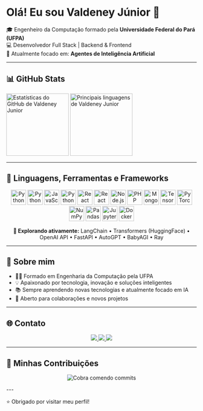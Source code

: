 <h1 align="left">Olá! Eu sou Valdeney Júnior 👋</h1>

<p align="left">
  🎓 Engenheiro da Computação formado pela <strong>Universidade Federal do Pará (UFPA)</strong><br>
  💻 Desenvolvedor Full Stack | Backend & Frontend<br>
  🤖 Atualmente focado em: <strong>Agentes de Inteligência Artificial</strong><br>
</p>

---

## 📊 GitHub Stats

<p align="left">
  <img 
    src="https://github-readme-stats.vercel.app/api?username=grad-valdeney&show_icons=true&theme=highcontrast" 
    alt="Estatísticas do GitHub de Valdeney Junior"
    height="165"
  />
  <img 
    src="https://github-readme-stats.vercel.app/api/top-langs/?username=grad-valdeney&layout=compact&theme=highcontrast" 
    alt="Principais linguagens de Valdeney Junior"
    height="165"
  />
</p>

---

## 🧰 Linguagens, Ferramentas e Frameworks

<p align="center">
  <!-- Linguagens principais -->
  <img src="https://cdn.jsdelivr.net/gh/devicons/devicon/icons/python/python-original.svg" alt="Python" width="40" height="40"/>
  <img src="https://cdn.jsdelivr.net/gh/devicons/devicon@latest/icons/typescript/typescript-original.svg" alt="Python" width="40" height="40"/> 
  <img src="https://cdn.jsdelivr.net/gh/devicons/devicon/icons/javascript/javascript-original.svg" alt="JavaScript" width="40" height="40"/>
  <img src="https://cdn.jsdelivr.net/gh/devicons/devicon@latest/icons/tailwindcss/tailwindcss-original.svg" alt="Python" width="40" height="40"/>
  <img src="https://cdn.jsdelivr.net/gh/devicons/devicon/icons/react/react-original.svg" alt="React" width="40" height="40"/>
  <img src="https://cdn.jsdelivr.net/gh/devicons/devicon@latest/icons/npm/npm-original.svg" alt="React" width="40" height="40"/>
  <img src="https://cdn.jsdelivr.net/gh/devicons/devicon/icons/nodejs/nodejs-original.svg" alt="Node.js" width="40" height="40"/>
  <img src="https://cdn.jsdelivr.net/gh/devicons/devicon/icons/php/php-original.svg" alt="PHP" width="40" height="40"/>
  <img src="https://cdn.jsdelivr.net/gh/devicons/devicon/icons/mongodb/mongodb-original.svg" alt="MongoDB" width="40" height="40"/>

  <!-- Frameworks e libs de IA -->
  <img src="https://cdn.jsdelivr.net/gh/devicons/devicon/icons/tensorflow/tensorflow-original.svg" alt="TensorFlow" width="40" height="40"/>
  <img src="https://cdn.jsdelivr.net/gh/devicons/devicon/icons/pytorch/pytorch-original.svg" alt="PyTorch" width="40" height="40"/>
  <img src="https://cdn.jsdelivr.net/gh/devicons/devicon/icons/numpy/numpy-original.svg" alt="NumPy" width="40" height="40"/>
  <img src="https://cdn.jsdelivr.net/gh/devicons/devicon/icons/pandas/pandas-original.svg" alt="Pandas" width="40" height="40"/>
  <img src="https://cdn.jsdelivr.net/gh/devicons/devicon/icons/jupyter/jupyter-original.svg" alt="Jupyter" width="40" height="40"/>
  <img src="https://cdn.jsdelivr.net/gh/devicons/devicon/icons/docker/docker-original.svg" alt="Docker" width="40" height="40"/>
</p>

<!-- Extras: frameworks de agentes (não têm ícones oficiais, mas podem ser listados em texto) -->
<p align="center">
  <b>🧠 Explorando ativamente:</b> LangChain • Transformers (HuggingFace) • OpenAI API • FastAPI • AutoGPT • BabyAGI • Ray
</p>

---

## 🚀 Sobre mim

- 👨‍🎓 Formado em Engenharia da Computação pela UFPA
- 💡 Apaixonado por tecnologia, inovação e soluções inteligentes
- 📚 Sempre aprendendo novas tecnologias e atualmente focado em IA
- 🤝 Aberto para colaborações e novos projetos

---

## 🌐 Contato

<p align="center">
  <a href="www.linkedin.com/in/valdeney-matos-3a3763366" target="_blank">
    <img src="https://img.shields.io/badge/LinkedIn-0077B5?style=for-the-badge&logo=linkedin&logoColor=white"/>
  </a>
  <a href="https://www.instagram.com/seuusuario/" target="_blank">
    <img src="https://img.shields.io/badge/Instagram-E4405F?style=for-the-badge&logo=instagram&logoColor=white"/>
  </a>
  <a href="mailto:valdeney.engcomp@gmail.com">
    <img src="https://img.shields.io/badge/Email-D14836?style=for-the-badge&logo=gmail&logoColor=white"/>
  </a>
  <!-- Adicione seu site pessoal ou portfólio aqui se tiver -->
</p>

---
## 🐍 Minhas Contribuições

<p align="center">
  <picture>
    <source media="(prefers-color-scheme: dark)" srcset="https://raw.githubusercontent.com/grad-valdeney/valdeneymatos21/output/github-contribution-grid-snake-dark.svg">
    <source media="(prefers-color-scheme: light)" srcset="https://raw.githubusercontent.com/grad-valdeney/valdeneymatos21/output/github-contribution-grid-snake.svg">
    <img src="https://raw.githubusercontent.com/grad-valdeney/valdeneymatos21/output/github-contribution-grid-snake.svg" alt="Cobra comendo commits">
  </picture>
</p>
---

⭐️ Obrigado por visitar meu perfil!

